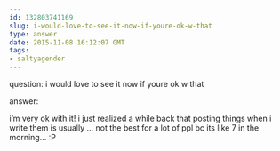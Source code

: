 ```yaml
---
id: 132803741169
slug: i-would-love-to-see-it-now-if-youre-ok-w-that
type: answer
date: 2015-11-08 16:12:07 GMT
tags:
- saltyagender
---
```

question: i would love to see it now if youre ok w that

answer: <p>i’m very ok with it! i just realized a while back that posting things when i write them is usually ... not the best for a lot of ppl bc its like 7 in the morning... :P</p>